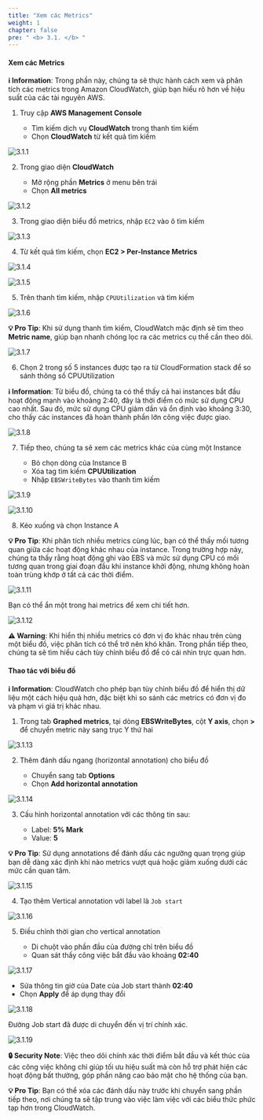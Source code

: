 ```yaml
---
title: "Xem các Metrics"
weight: 1
chapter: false
pre: " <b> 3.1. </b> "
---
```


#### Xem các Metrics

**ℹ️ Information**: Trong phần này, chúng ta sẽ thực hành cách xem và phân tích các metrics trong Amazon CloudWatch, giúp bạn hiểu rõ hơn về hiệu suất của các tài nguyên AWS.

1. Truy cập **AWS Management Console**

   - Tìm kiếm dịch vụ **CloudWatch** trong thanh tìm kiếm
   - Chọn **CloudWatch** từ kết quả tìm kiếm

![3.1.1](/images/3-cloud-watch-metric/3.1-view-metrics/3.1.1.png)

2. Trong giao diện **CloudWatch**

   - Mở rộng phần **Metrics** ở menu bên trái
   - Chọn **All metrics**

![3.1.2](/images/3-cloud-watch-metric/3.1-view-metrics/3.1.2.png)

3. Trong giao diện biểu đồ metrics, nhập `EC2` vào ô tìm kiếm

![3.1.3](/images/3-cloud-watch-metric/3.1-view-metrics/3.1.3.png)

4. Từ kết quả tìm kiếm, chọn **EC2 > Per-Instance Metrics**

![3.1.4](/images/3-cloud-watch-metric/3.1-view-metrics/3.1.4.png)

![3.1.5](/images/3-cloud-watch-metric/3.1-view-metrics/3.1.5.png)

5. Trên thanh tìm kiếm, nhập `CPUUtilization` và tìm kiếm

![3.1.6](/images/3-cloud-watch-metric/3.1-view-metrics/3.1.6.png)

**💡 Pro Tip**: Khi sử dụng thanh tìm kiếm, CloudWatch mặc định sẽ tìm theo **Metric name**, giúp bạn nhanh chóng lọc ra các metrics cụ thể cần theo dõi.

![3.1.7](/images/3-cloud-watch-metric/3.1-view-metrics/3.1.7.png)

6. Chọn 2 trong số 5 instances được tạo ra từ CloudFormation stack để so sánh thông số CPUUtilization

**ℹ️ Information**: Từ biểu đồ, chúng ta có thể thấy cả hai instances bắt đầu hoạt động mạnh vào khoảng 2:40, đây là thời điểm có mức sử dụng CPU cao nhất. Sau đó, mức sử dụng CPU giảm dần và ổn định vào khoảng 3:30, cho thấy các instances đã hoàn thành phần lớn công việc được giao.

![3.1.8](/images/3-cloud-watch-metric/3.1-view-metrics/3.1.8.png)

7. Tiếp theo, chúng ta sẽ xem các metrics khác của cùng một Instance

   - Bỏ chọn dòng của Instance B
   - Xóa tag tìm kiếm **CPUUtilization**
   - Nhập `EBSWriteBytes` vào thanh tìm kiếm

![3.1.9](/images/3-cloud-watch-metric/3.1-view-metrics/3.1.9.png)

![3.1.10](/images/3-cloud-watch-metric/3.1-view-metrics/3.1.10.png)

8. Kéo xuống và chọn Instance A

**💡 Pro Tip**: Khi phân tích nhiều metrics cùng lúc, bạn có thể thấy mối tương quan giữa các hoạt động khác nhau của instance. Trong trường hợp này, chúng ta thấy rằng hoạt động ghi vào EBS và mức sử dụng CPU có mối tương quan trong giai đoạn đầu khi instance khởi động, nhưng không hoàn toàn trùng khớp ở tất cả các thời điểm.

![3.1.11](/images/3-cloud-watch-metric/3.1-view-metrics/3.1.11.png)

Bạn có thể ẩn một trong hai metrics để xem chi tiết hơn.

![3.1.12](/images/3-cloud-watch-metric/3.1-view-metrics/3.1.12.png)

**⚠️ Warning**: Khi hiển thị nhiều metrics có đơn vị đo khác nhau trên cùng một biểu đồ, việc phân tích có thể trở nên khó khăn. Trong phần tiếp theo, chúng ta sẽ tìm hiểu cách tùy chỉnh biểu đồ để có cái nhìn trực quan hơn.

#### Thao tác với biểu đồ

**ℹ️ Information**: CloudWatch cho phép bạn tùy chỉnh biểu đồ để hiển thị dữ liệu một cách hiệu quả hơn, đặc biệt khi so sánh các metrics có đơn vị đo và phạm vi giá trị khác nhau.

1. Trong tab **Graphed metrics**, tại dòng **EBSWriteBytes**, cột **Y axis**, chọn **>** để chuyển metric này sang trục Y thứ hai

![3.1.13](/images/3-cloud-watch-metric/3.1-view-metrics/3.1.13.png)

2. Thêm đánh dấu ngang (horizontal annotation) cho biểu đồ

   - Chuyển sang tab **Options**
   - Chọn **Add horizontal annotation**

![3.1.14](/images/3-cloud-watch-metric/3.1-view-metrics/3.1.14.png)

3. Cấu hình horizontal annotation với các thông tin sau:

   - Label: **5% Mark**
   - Value: **5**

**💡 Pro Tip**: Sử dụng annotations để đánh dấu các ngưỡng quan trọng giúp bạn dễ dàng xác định khi nào metrics vượt quá hoặc giảm xuống dưới các mức cần quan tâm.

![3.1.15](/images/3-cloud-watch-metric/3.1-view-metrics/3.1.15.png)

4. Tạo thêm Vertical annotation với label là `Job start`

![3.1.16](/images/3-cloud-watch-metric/3.1-view-metrics/3.1.16.png)

5. Điều chỉnh thời gian cho vertical annotation

   - Di chuột vào phần đầu của đường chỉ trên biểu đồ
   - Quan sát thấy công việc bắt đầu vào khoảng **02:40**

![3.1.17](/images/3-cloud-watch-metric/3.1-view-metrics/3.1.17.png)

   - Sửa thông tin giờ của Date của Job start thành **02:40**
   - Chọn **Apply** để áp dụng thay đổi

![3.1.18](/images/3-cloud-watch-metric/3.1-view-metrics/3.1.18.png)

Đường Job start đã được di chuyển đến vị trí chính xác.

![3.1.19](/images/3-cloud-watch-metric/3.1-view-metrics/3.1.19.png)

**🔒 Security Note**: Việc theo dõi chính xác thời điểm bắt đầu và kết thúc của các công việc không chỉ giúp tối ưu hiệu suất mà còn hỗ trợ phát hiện các hoạt động bất thường, góp phần nâng cao bảo mật cho hệ thống của bạn.

**💡 Pro Tip**: Bạn có thể xóa các đánh dấu này trước khi chuyển sang phần tiếp theo, nơi chúng ta sẽ tập trung vào việc làm việc với các biểu thức phức tạp hơn trong CloudWatch.
